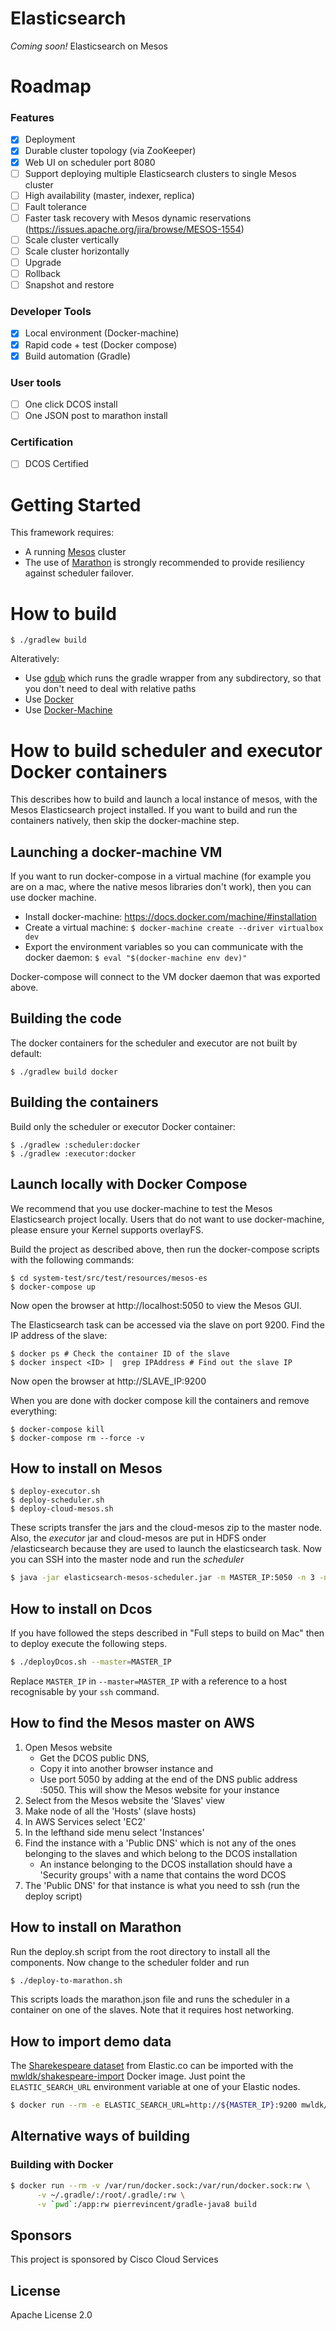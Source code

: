 # Elasticsearch
*Coming soon!* Elasticsearch on Mesos

# Roadmap

### Features

- [x] Deployment
- [x] Durable cluster topology (via ZooKeeper)
- [x] Web UI on scheduler port 8080
- [ ] Support deploying multiple Elasticsearch clusters to single Mesos cluster
- [ ] High availability (master, indexer, replica)
- [ ] Fault tolerance
- [ ] Faster task recovery with Mesos dynamic reservations (https://issues.apache.org/jira/browse/MESOS-1554)
- [ ] Scale cluster vertically
- [ ] Scale cluster horizontally
- [ ] Upgrade
- [ ] Rollback
- [ ] Snapshot and restore

### Developer Tools

- [x] Local environment (Docker-machine)
- [x] Rapid code + test (Docker compose)
- [x] Build automation (Gradle)

### User tools
- [ ] One click DCOS install
- [ ] One JSON post to marathon install

### Certification

- [ ] DCOS Certified

# Getting Started

This framework requires:
* A running [Mesos](http://mesos.apache.org) cluster
* The use of <a href="https://github.com/mesosphere/marathon">Marathon</a> is strongly recommended to provide resiliency against scheduler failover.

# How to build

```
$ ./gradlew build
```

Alteratively:
* Use [gdub](https://github.com/dougborg/gdub) which runs the gradle wrapper from any subdirectory, so that you don't need to deal with relative paths
* Use [Docker](#building-with-docker)
* Use [Docker-Machine](#launching-a-docker-machine-vm)

# How to build scheduler and executor Docker containers

This describes how to build and launch a local instance of mesos, with the Mesos Elasticsearch project installed. If you want to build and run the containers natively, then skip the docker-machine step.

## Launching a docker-machine VM

If you want to run docker-compose in a virtual machine (for example you are on a mac, where the native mesos libraries don't work), then you can use docker machine.
* Install docker-machine: https://docs.docker.com/machine/#installation
* Create a virtual machine: ```$ docker-machine create --driver virtualbox dev```
* Export the environment variables so you can communicate with the docker daemon: ```$ eval "$(docker-machine env dev)"```

Docker-compose will connect to the VM docker daemon that was exported above.

## Building the code

The docker containers for the scheduler and executor are not built by default:

```
$ ./gradlew build docker
```

## Building the containers

Build only the scheduler or executor Docker container:

```
$ ./gradlew :scheduler:docker
$ ./gradlew :executor:docker
```

## Launch locally with Docker Compose

We recommend that you use docker-machine to test the Mesos Elasticsearch project locally. Users that do not want to use docker-machine, please ensure your Kernel supports overlayFS.

Build the project as described above, then run the docker-compose scripts with the following commands:

```
$ cd system-test/src/test/resources/mesos-es
$ docker-compose up
```

Now open the browser at http://localhost:5050 to view the Mesos GUI.

The Elasticsearch task can be accessed via the slave on port 9200. Find the IP address of the slave: 

```
$ docker ps # Check the container ID of the slave
$ docker inspect <ID> |  grep IPAddress # Find out the slave IP
```

Now open the browser at http://SLAVE_IP:9200 

When you are done with docker compose kill the containers and remove everything:

```
$ docker-compose kill 
$ docker-compose rm --force -v
```

## How to install on Mesos

```
$ deploy-executor.sh
$ deploy-scheduler.sh
$ deploy-cloud-mesos.sh
```
These scripts transfer the jars and the cloud-mesos zip to the master node. Also, the <i>executor</i> jar and 
cloud-mesos are put in HDFS onder /elasticsearch because they are used to launch the elasticsearch task. Now you can SSH
into the master node and run the <i>scheduler</i>

```bash
$ java -jar elasticsearch-mesos-scheduler.jar -m MASTER_IP:5050 -n 3 -nn MASTER_IP:8020
```

## How to install on Dcos

If you have followed the steps described in "Full steps to build on Mac" then  to deploy execute the following steps.

```bash
$ ./deployDcos.sh --master=MASTER_IP
```

Replace `MASTER_IP` in `--master=MASTER_IP` with a reference to a host recognisable by your `ssh` command.

## How to find the Mesos master on AWS

1. Open Mesos website
	* Get the DCOS public DNS, 
	* Copy it into another browser instance and
	* Use port 5050 by adding at the end of the DNS public address :5050.
This will show the Mesos website for your instance
1. Select from the Mesos website the 'Slaves' view
1. Make node of all the 'Hosts' (slave hosts)
1. In AWS Services select 'EC2'
1. In the lefthand side menu select 'Instances'
1. Find the instance with a 'Public DNS' which is not any of the ones belonging to the slaves and which belong to the DCOS installation
	*  An instance belonging to the DCOS installation should have a 'Security groups' with a name that contains the word DCOS
1.  The 'Public DNS' for that instance is what you need to ssh (run the deploy script)

## How to install on Marathon

Run the deploy.sh script from the root directory to install all the components. Now change to the scheduler folder and run 

```bash
$ ./deploy-to-marathon.sh 
```

This scripts loads the marathon.json file and runs the scheduler in a container on one of the slaves. Note that it 
requires host networking.

## How to import demo data

The [Sharekespeare dataset](http://www.elastic.co/guide/en/kibana/3.0/import-some-data.html) from Elastic.co can be
imported with the [mwldk/shakespeare-import](https://registry.hub.docker.com/u/mwldk/shakespeare-import/) Docker image.
Just point the `ELASTIC_SEARCH_URL` environment variable at one of your Elastic nodes.

```bash
$ docker run --rm -e ELASTIC_SEARCH_URL=http://${MASTER_IP}:9200 mwldk/shakespeare-import
```
## Alternative ways of building
### Building with Docker
```bash
$ docker run --rm -v /var/run/docker.sock:/var/run/docker.sock:rw \
      -v ~/.gradle/:/root/.gradle/:rw \
      -v `pwd`:/app:rw pierrevincent/gradle-java8 build
```

## Sponsors
This project is sponsored by Cisco Cloud Services

## License
Apache License 2.0
